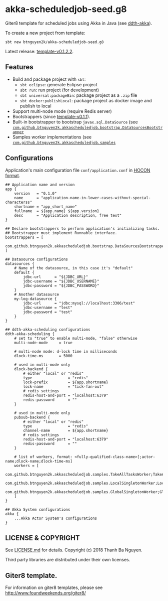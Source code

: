 # akka-scheduledjob-seed.g8

Giter8 template for scheduled jobs using Akka in Java (see [ddth-akka](https://github.com/DDTH/ddth-akka/)).

To create a new project from template:

```
sbt new btnguyen2k/akka-scheduledjob-seed.g8
```

Latest release: [template-v0.1.2.2](RELEASE-NOTES.md).

## Features

- Build and package project with `sbt`:
  - `sbt eclipse`: generate Eclipse project
  - `sbt run`: run project (for development)
  - `sbt universal:packageBin`: package project as a `.zip` file
  - `sbt docker:publishLocal`: package project as docker image and publish to local
- Support multi-node mode (require Redis server)
- Bootstrappers (since [template-v0.1.1](RELEASE-NOTES.md)).
- Built-in bootstrapper to bootstrap `javax.sql.DataSource` (see [`com.github.btnguyen2k.akkascheduledjob.bootstrap.DataSourcesBootstrapper`](src/main/java/com/github/btnguyen2k/akkascheduledjob/bootstrap/DataSourcesBootstrapper.java)
- Samples worker implementations (see [`com.github.btnguyen2k.akkascheduledjob.samples`](src/main/java/com/github/btnguyen2k/akkascheduledjob/samples)

## Configurations

Application's main configuration file `conf/application.conf` in [HOCON format](https://github.com/lightbend/config/blob/master/HOCON.md).

```
## Application name and version
app {
    version   = "0.1.0"
    name      = "application-name-in-lower-cases-without-special-characterss"
    shortname = "app_short_name"
    fullname  = ${app.name} ${app.version}
    desc      = "Application description, free text"
}
```

```
## Declare bootstrappers to perform application's initializing tasks.
## Bootstrapper must implement Runnable interface.
bootstrappers = [
    com.github.btnguyen2k.akkascheduledjob.bootstrap.DataSourcesBootstrapper
]
```

```
## Datasource configurations
datasources {
    # Name of the datasource, in this case it's "default"
    default {
        jdbc-url      = "${JDBC_URL}"
        jdbc-username = "${JDBC_USERNAME}"
        jdbc-password = "${JDBC_PASSWORD}"
    }
    # Another datasource
    my-log-datasource {
        jdbc-url      = "jdbc:mysql://localhost:3306/test"
        jdbc-username = "test"
        jdbc-password = "test"
    }
}
```

```
## ddth-akka-scheduling configurations
ddth-akka-scheduling {
    # set to "true" to enable multi-mode, "false" otherwise
    multi-node-mode     = true

    # multi-node mode: d-lock time in milliseconds
    dlock-time-ms       = 5000

    # used in multi-mode only
    dlock-backend {
        # either "local" or "redis"
        type                = "redis"
        lock-prefix         = ${app.shortname}
        lock-name           = "tick-fan-out"
        # redis settings
        redis-host-and-port = "localhost:6379"
        redis-password      = ""
    }

    # used in multi-mode only
    pubsub-backend {
        # either "local" or "redis"
        type                = "redis"
        channel-name        = ${app.shortname}
        # redis settings
        redis-host-and-port = "localhost:6379"
        redis-password      = ""
    }

    # list of workers, format: <fully-qualified-class-name>[;actor-name;dlock-name;dlock-time-ms]
    workers = [
        com.github.btnguyen2k.akkascheduledjob.samples.TakeAllTasksWorker;TakeAllTasks
        com.github.btnguyen2k.akkascheduledjob.samples.LocalSingletonWorker;LocalSingletonWorker
        com.github.btnguyen2k.akkascheduledjob.samples.GlobalSingletonWorker;GlobalSingletonWorker;GlobalSingletonWorker;5000
    ]
}
```

```
## Akka System configurations
akka {
    ...Akka Actor System's configurations
}
```


## LICENSE & COPYRIGHT

See [LICENSE.md](LICENSE.md) for details. Copyright (c) 2018 Thanh Ba Nguyen.

Third party libraries are distributed under their own licenses.

## Giter8 template. 

For information on giter8 templates, please see http://www.foundweekends.org/giter8/
